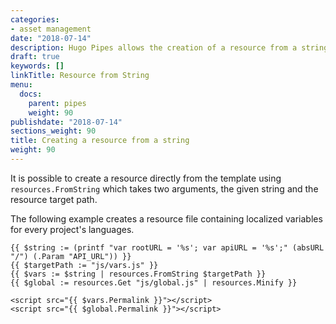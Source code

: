 ```yaml
---
categories:
- asset management
date: "2018-07-14"
description: Hugo Pipes allows the creation of a resource from a string.
draft: true
keywords: []
linkTitle: Resource from String
menu:
  docs:
    parent: pipes
    weight: 90
publishdate: "2018-07-14"
sections_weight: 90
title: Creating a resource from a string
weight: 90
---
```


It is possible to create a resource directly from the template using `resources.FromString` which takes two arguments, the given string and the resource target path.

The following example creates a resource file containing localized variables for every project's languages.

```go-html-template
{{ $string := (printf "var rootURL = '%s'; var apiURL = '%s';" (absURL "/") (.Param "API_URL")) }}
{{ $targetPath := "js/vars.js" }}
{{ $vars := $string | resources.FromString $targetPath }}
{{ $global := resources.Get "js/global.js" | resources.Minify }}

<script src="{{ $vars.Permalink }}"></script>
<script src="{{ $global.Permalink }}"></script>
```
